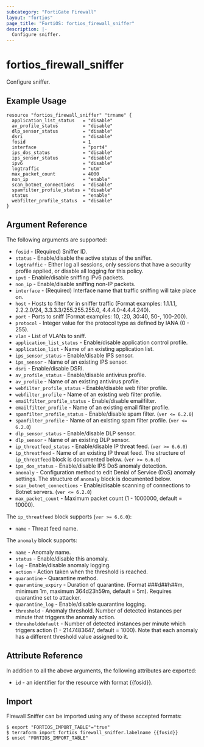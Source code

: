 ```yaml
---
subcategory: "FortiGate Firewall"
layout: "fortios"
page_title: "FortiOS: fortios_firewall_sniffer"
description: |-
  Configure sniffer.
---
```


# fortios_firewall_sniffer
Configure sniffer.

## Example Usage

```hcl
resource "fortios_firewall_sniffer" "trname" {
  application_list_status   = "disable"
  av_profile_status         = "disable"
  dlp_sensor_status         = "disable"
  dsri                      = "disable"
  fosid                     = 1
  interface                 = "port4"
  ips_dos_status            = "disable"
  ips_sensor_status         = "disable"
  ipv6                      = "disable"
  logtraffic                = "utm"
  max_packet_count          = 4000
  non_ip                    = "enable"
  scan_botnet_connections   = "disable"
  spamfilter_profile_status = "disable"
  status                    = "enable"
  webfilter_profile_status  = "disable"
}
```

## Argument Reference

The following arguments are supported:

* `fosid` - (Required) Sniffer ID.
* `status` - Enable/disable the active status of the sniffer.
* `logtraffic` - Either log all sessions, only sessions that have a security profile applied, or disable all logging for this policy.
* `ipv6` - Enable/disable sniffing IPv6 packets.
* `non_ip` - Enable/disable sniffing non-IP packets.
* `interface` - (Required) Interface name that traffic sniffing will take place on.
* `host` - Hosts to filter for in sniffer traffic (Format examples: 1.1.1.1, 2.2.2.0/24, 3.3.3.3/255.255.255.0, 4.4.4.0-4.4.4.240).
* `port` - Ports to sniff (Format examples: 10, :20, 30:40, 50-, 100-200).
* `protocol` - Integer value for the protocol type as defined by IANA (0 - 255).
* `vlan` - List of VLANs to sniff.
* `application_list_status` - Enable/disable application control profile.
* `application_list` - Name of an existing application list.
* `ips_sensor_status` - Enable/disable IPS sensor.
* `ips_sensor` - Name of an existing IPS sensor.
* `dsri` - Enable/disable DSRI.
* `av_profile_status` - Enable/disable antivirus profile.
* `av_profile` - Name of an existing antivirus profile.
* `webfilter_profile_status` - Enable/disable web filter profile.
* `webfilter_profile` - Name of an existing web filter profile.
* `emailfilter_profile_status` - Enable/disable emailfilter.
* `emailfilter_profile` - Name of an existing email filter profile.
* `spamfilter_profile_status` - Enable/disable spam filter. (`ver <= 6.2.0`)
* `spamfilter_profile` - Name of an existing spam filter profile. (`ver <= 6.2.0`)
* `dlp_sensor_status` - Enable/disable DLP sensor.
* `dlp_sensor` - Name of an existing DLP sensor.
* `ip_threatfeed_status` - Enable/disable IP threat feed. (`ver >= 6.6.0`)
* `ip_threatfeed` - Name of an existing IP threat feed. The structure of `ip_threatfeed` block is documented below. (`ver >= 6.6.0`)
* `ips_dos_status` - Enable/disable IPS DoS anomaly detection.
* `anomaly` - Configuration method to edit Denial of Service (DoS) anomaly settings. The structure of `anomaly` block is documented below.
* `scan_botnet_connections` - Enable/disable scanning of connections to Botnet servers. (`ver <= 6.2.0`)
* `max_packet_count` - Maximum packet count (1 - 1000000, default = 10000).

The `ip_threatfeed` block supports (`ver >= 6.6.0`):

* `name` - Threat feed name.

The `anomaly` block supports:

* `name` - Anomaly name.
* `status` - Enable/disable this anomaly.
* `log` - Enable/disable anomaly logging.
* `action` - Action taken when the threshold is reached.
* `quarantine` - Quarantine method.
* `quarantine_expiry` - Duration of quarantine. (Format ###d##h##m, minimum 1m, maximum 364d23h59m, default = 5m). Requires quarantine set to attacker.
* `quarantine_log` - Enable/disable quarantine logging.
* `threshold` - Anomaly threshold. Number of detected instances per minute that triggers the anomaly action.
* `thresholddefault` - Number of detected instances per minute which triggers action (1 - 2147483647, default = 1000). Note that each anomaly has a different threshold value assigned to it.


## Attribute Reference

In addition to all the above arguments, the following attributes are exported:
* `id` - an identifier for the resource with format {{fosid}}.

## Import

Firewall Sniffer can be imported using any of these accepted formats:
```
$ export "FORTIOS_IMPORT_TABLE"="true"
$ terraform import fortios_firewall_sniffer.labelname {{fosid}}
$ unset "FORTIOS_IMPORT_TABLE"
```
